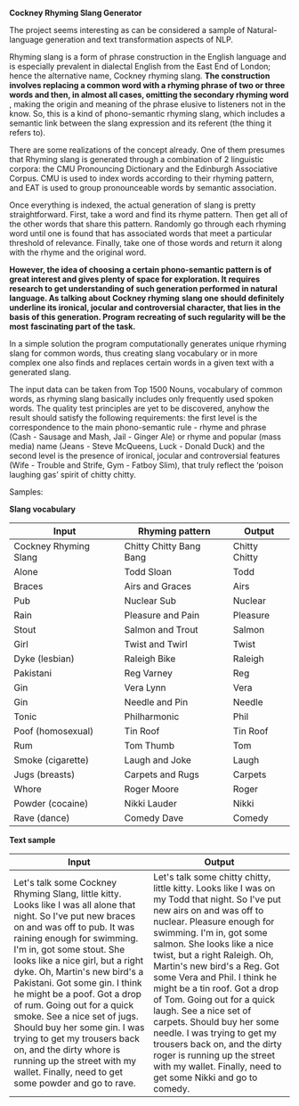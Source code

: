 **Cockney Rhyming Slang Generator**

The project seems interesting as can be considered a sample of Natural-language generation and text transformation aspects of NLP.

Rhyming slang is a form of phrase construction in the English language and is especially prevalent in dialectal English from the East End of London; hence the alternative name, Cockney rhyming slang. **The construction involves replacing a common word with a rhyming phrase of two or three words and then, in almost all cases, omitting the secondary rhyming word** , making the origin and meaning of the phrase elusive to listeners not in the know. So, this is a kind of phono-semantic rhyming slang, which includes a semantic link between the slang expression and its referent (the thing it refers to).

There are some realizations of the concept already. One of them presumes that Rhyming slang is generated through a combination of 2 linguistic corpora: the CMU Pronouncing Dictionary and the Edinburgh Associative Corpus. CMU is used to index words according to their rhyming pattern, and EAT is used to group pronounceable words by semantic association.

Once everything is indexed, the actual generation of slang is pretty straightforward. First, take a word and find its rhyme pattern. Then get all of the other words that share this pattern. Randomly go through each rhyming word until one is found that has associated words that meet a particular threshold of relevance. Finally, take one of those words and return it along with the rhyme and the original word.

**However, the idea of choosing a certain phono-semantic pattern is of great interest and gives plenty of space for exploration. It requires research to get understanding of such generation performed in natural language. As talking about Cockney rhyming**  **slang one should definitely underline its ironical, jocular and controversial character, that lies in the basis of this generation. Program recreating of such regularity will be the most**  **fascinating part of the task.**

In a simple solution the program computationally generates unique rhyming slang for common words, thus creating slang vocabulary or in more complex one also finds and replaces certain words in a given text with a generated slang.

The input data can be taken from Top 1500 Nouns, vocabulary of common words, as rhyming slang basically includes only frequently used spoken words. 
The quality test principles are yet to be discovered, anyhow the result should satisfy the following requirements: the first level is the correspondence to the main phono-semantic rule - rhyme and phrase (Cash - Sausage and Mash, Jail - Ginger Ale) or rhyme and popular (mass media) name (Jeans - Steve McQueens, Luck - Donald Duck) and the second level is the presence of ironical, jocular and controversial features (Wife - Trouble and Strife, Gym - Fatboy Slim), that truly reflect the ‘poison laughing gas’ spirit of chitty chitty.

Samples:

**Slang vocabulary**

| Input | Rhyming pattern | Output |
| --- | --- | --- |
| Cockney Rhyming Slang | Chitty Chitty Bang Bang | Chitty Chitty |
| Alone | Todd Sloan | Todd |
| Braces | Airs and Graces | Airs |
| Pub | Nuclear Sub | Nuclear |
| Rain | Pleasure and Pain | Pleasure |
| Stout | Salmon and Trout | Salmon |
| Girl | Twist and Twirl | Twist |
| Dyke (lesbian) | Raleigh Bike | Raleigh |
| Pakistani | Reg Varney | Reg |
| Gin | Vera Lynn | Vera |
| Gin | Needle and Pin | Needle |
| Tonic | Philharmonic | Phil |
| Poof (homosexual) | Tin Roof | Tin Roof |
| Rum | Tom Thumb | Tom |
| Smoke (cigarette) | Laugh and Joke | Laugh |
| Jugs (breasts) | Carpets and Rugs | Carpets |
| Whore | Roger Moore | Roger |
| Powder (cocaine) | Nikki Lauder | Nikki |
| Rave (dance) | Comedy Dave | Comedy |

**Text sample**

| Input | Output |
| --- | --- |
| Let&#39;s talk some Cockney Rhyming Slang, little kitty. Looks like I was all alone that night. So I&#39;ve put new braces on and was off to pub. It was raining enough for swimming. I&#39;m in, got some stout. She looks like a nice girl, but a right dyke. Oh, Martin&#39;s new bird&#39;s a Pakistani. Got some gin. I think he might be a poof. Got a drop of rum. Going out for a quick smoke. See a nice set of jugs. Should buy her some gin. I was trying to get my trousers back on, and the dirty whore is running up the street with my wallet. Finally, need to get some powder and go to rave.  | Let&#39;s talk some chitty chitty, little kitty. Looks like I was on my Todd that night. So I&#39;ve put new airs on and was off to nuclear. Pleasure enough for swimming. I&#39;m in, got some salmon. She looks like a nice twist, but a right Raleigh. Oh, Martin&#39;s new bird&#39;s a Reg. Got some Vera and Phil. I think he might be a tin roof. Got a drop of Tom. Going out for a quick laugh. See a nice set of carpets. Should buy her some needle. I was trying to get my trousers back on, and the dirty roger is running up the street with my wallet. Finally, need to get some Nikki and go to comedy.  |